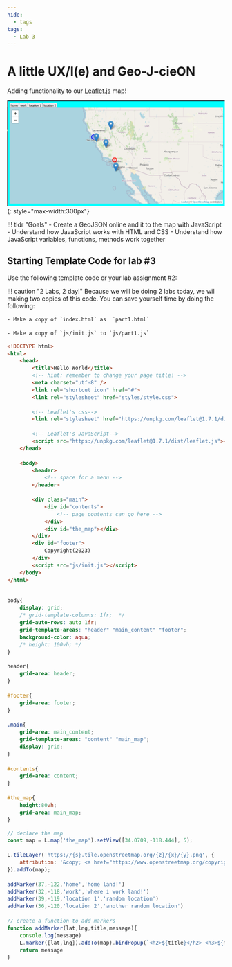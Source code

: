 ```yaml
---
hide:
  - tags
tags:
  - Lab 3
---
```

# A little UX/I(e) and Geo-J-cieON

Adding functionality to our [Leaflet.js](https://www.leaflet.js) map!

![](./media/intro.png){: style="max-width:300px"}

!!! tldr "Goals"
    - Create a GeoJSON online and it to the map with JavaScript
    - Understand how JavaScript works with HTML and CSS
    - Understand how JavaScript variables, functions, methods work together

## Starting Template Code for lab #3

Use the following template code or your lab assignment #2:

!!! caution "2 Labs, 2 day!"
    Because we will be doing 2 labs today, we will making two copies of this code.
    You can save yourself time by doing the following:

    - Make a copy of `index.html` as  `part1.html`
    
    - Make a copy of `js/init.js` to `js/part1.js` 


```html title="index.html" linenums="1"
<!DOCTYPE html>
<html>
    <head>
        <title>Hello World</title>
        <!-- hint: remember to change your page title! -->
        <meta charset="utf-8" />
        <link rel="shortcut icon" href="#">
        <link rel="stylesheet" href="styles/style.css">
        
        <!-- Leaflet's css-->
        <link rel="stylesheet" href="https://unpkg.com/leaflet@1.7.1/dist/leaflet.css" />

        <!-- Leaflet's JavaScript-->
        <script src="https://unpkg.com/leaflet@1.7.1/dist/leaflet.js"></script>
    </head>
    
    <body>
        <header>
            <!-- space for a menu -->
        </header>
        
        <div class="main">
            <div id="contents">
                <!-- page contents can go here -->
            </div>
            <div id="the_map"></div>
        </div>
        <div id="footer">
            Copyright(2023)
        </div>
        <script src="js/init.js"></script>
    </body>
</html>
```

```css title="styles/style.css" linenums="1"

body{
    display: grid;
    /* grid-template-columns: 1fr;  */
    grid-auto-rows: auto 1fr;
    grid-template-areas: "header" "main_content" "footer";
    background-color: aqua;
    /* height: 100vh; */
}

header{
    grid-area: header;
}

#footer{
    grid-area: footer;
}

.main{
    grid-area: main_content;
    grid-template-areas: "content" "main_map";
    display: grid;
}

#contents{
    grid-area: content;
}

#the_map{
    height:80vh;
    grid-area: main_map;
}

```

```js title="js/init.js" linenums="1"
// declare the map
const map = L.map('the_map').setView([34.0709,-118.444], 5);

L.tileLayer('https://{s}.tile.openstreetmap.org/{z}/{x}/{y}.png', {
    attribution: '&copy; <a href="https://www.openstreetmap.org/copyright">OpenStreetMap</a> contributors'
}).addTo(map);

addMarker(37,-122,'home','home land!')
addMarker(32,-118,'work','where i work land!')
addMarker(39,-119,'location 1','random location')
addMarker(36,-120,'location 2','another random location')

// create a function to add markers
function addMarker(lat,lng,title,message){
    console.log(message)
    L.marker([lat,lng]).addTo(map).bindPopup(`<h2>${title}</h2> <h3>${message}</h3>`)
    return message
}

```
